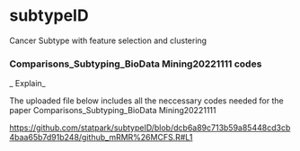 # subtypeID
Cancer Subtype with feature selection and clustering


### Comparisons_Subtyping_BioData Mining20221111 codes


_ Explain_

The uploaded file below includes all the neccessary codes needed for the 
paper Comparisons_Subtyping_BioData Mining20221111 


https://github.com/statpark/subtypeID/blob/dcb6a89c713b59a85448cd3cb4baa65b7d91b248/github_mRMR%26MCFS.R#L1
